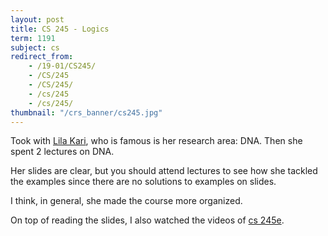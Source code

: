 ```yaml
---
layout: post
title: CS 245 - Logics
term: 1191
subject: cs
redirect_from:
    - /19-01/CS245/
    - /CS/245
    - /CS/245/
    - /cs/245
    - /cs/245/
thumbnail: "/crs_banner/cs245.jpg"
---
```


Took with [Lila Kari](https://cs.uwaterloo.ca/~lila/), who is famous is her research area: DNA. Then she spent 2 lectures on DNA.

Her slides are clear, but you should attend lectures to see how she tackled the examples since there are no solutions to examples on slides.

I think, in general, she made the course more organized.

On top of reading the slides, I also watched the videos of [cs 245e](/cs245e).
